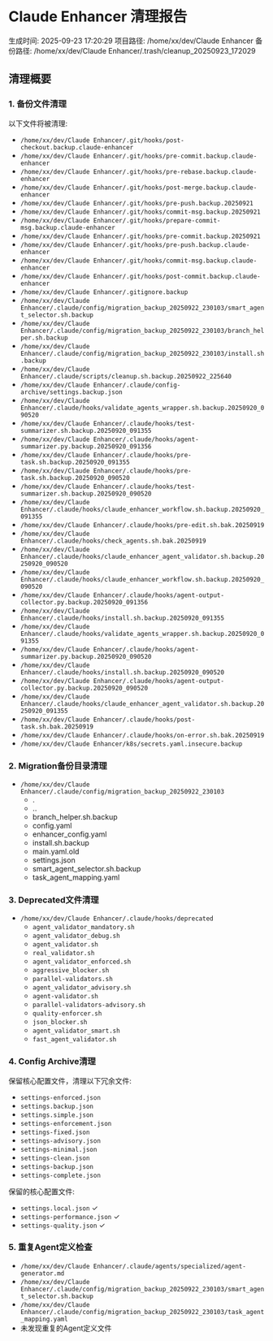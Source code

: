 # Claude Enhancer 清理报告
生成时间: 2025-09-23 17:20:29
项目路径: /home/xx/dev/Claude Enhancer
备份路径: /home/xx/dev/Claude Enhancer/.trash/cleanup_20250923_172029

## 清理概要

### 1. 备份文件清理

以下文件将被清理:
- `/home/xx/dev/Claude Enhancer/.git/hooks/post-checkout.backup.claude-enhancer`
- `/home/xx/dev/Claude Enhancer/.git/hooks/pre-commit.backup.claude-enhancer`
- `/home/xx/dev/Claude Enhancer/.git/hooks/pre-rebase.backup.claude-enhancer`
- `/home/xx/dev/Claude Enhancer/.git/hooks/post-merge.backup.claude-enhancer`
- `/home/xx/dev/Claude Enhancer/.git/hooks/pre-push.backup.20250921`
- `/home/xx/dev/Claude Enhancer/.git/hooks/commit-msg.backup.20250921`
- `/home/xx/dev/Claude Enhancer/.git/hooks/prepare-commit-msg.backup.claude-enhancer`
- `/home/xx/dev/Claude Enhancer/.git/hooks/pre-commit.backup.20250921`
- `/home/xx/dev/Claude Enhancer/.git/hooks/pre-push.backup.claude-enhancer`
- `/home/xx/dev/Claude Enhancer/.git/hooks/commit-msg.backup.claude-enhancer`
- `/home/xx/dev/Claude Enhancer/.git/hooks/post-commit.backup.claude-enhancer`
- `/home/xx/dev/Claude Enhancer/.gitignore.backup`
- `/home/xx/dev/Claude Enhancer/.claude/config/migration_backup_20250922_230103/smart_agent_selector.sh.backup`
- `/home/xx/dev/Claude Enhancer/.claude/config/migration_backup_20250922_230103/branch_helper.sh.backup`
- `/home/xx/dev/Claude Enhancer/.claude/config/migration_backup_20250922_230103/install.sh.backup`
- `/home/xx/dev/Claude Enhancer/.claude/scripts/cleanup.sh.backup.20250922_225640`
- `/home/xx/dev/Claude Enhancer/.claude/config-archive/settings.backup.json`
- `/home/xx/dev/Claude Enhancer/.claude/hooks/validate_agents_wrapper.sh.backup.20250920_090520`
- `/home/xx/dev/Claude Enhancer/.claude/hooks/test-summarizer.sh.backup.20250920_091355`
- `/home/xx/dev/Claude Enhancer/.claude/hooks/agent-summarizer.py.backup.20250920_091356`
- `/home/xx/dev/Claude Enhancer/.claude/hooks/pre-task.sh.backup.20250920_091355`
- `/home/xx/dev/Claude Enhancer/.claude/hooks/pre-task.sh.backup.20250920_090520`
- `/home/xx/dev/Claude Enhancer/.claude/hooks/test-summarizer.sh.backup.20250920_090520`
- `/home/xx/dev/Claude Enhancer/.claude/hooks/claude_enhancer_workflow.sh.backup.20250920_091355`
- `/home/xx/dev/Claude Enhancer/.claude/hooks/pre-edit.sh.bak.20250919`
- `/home/xx/dev/Claude Enhancer/.claude/hooks/check_agents.sh.bak.20250919`
- `/home/xx/dev/Claude Enhancer/.claude/hooks/claude_enhancer_agent_validator.sh.backup.20250920_090520`
- `/home/xx/dev/Claude Enhancer/.claude/hooks/claude_enhancer_workflow.sh.backup.20250920_090520`
- `/home/xx/dev/Claude Enhancer/.claude/hooks/agent-output-collector.py.backup.20250920_091356`
- `/home/xx/dev/Claude Enhancer/.claude/hooks/install.sh.backup.20250920_091355`
- `/home/xx/dev/Claude Enhancer/.claude/hooks/validate_agents_wrapper.sh.backup.20250920_091355`
- `/home/xx/dev/Claude Enhancer/.claude/hooks/agent-summarizer.py.backup.20250920_090520`
- `/home/xx/dev/Claude Enhancer/.claude/hooks/install.sh.backup.20250920_090520`
- `/home/xx/dev/Claude Enhancer/.claude/hooks/agent-output-collector.py.backup.20250920_090520`
- `/home/xx/dev/Claude Enhancer/.claude/hooks/claude_enhancer_agent_validator.sh.backup.20250920_091355`
- `/home/xx/dev/Claude Enhancer/.claude/hooks/post-task.sh.bak.20250919`
- `/home/xx/dev/Claude Enhancer/.claude/hooks/on-error.sh.bak.20250919`
- `/home/xx/dev/Claude Enhancer/k8s/secrets.yaml.insecure.backup`

### 2. Migration备份目录清理

- `/home/xx/dev/Claude Enhancer/.claude/config/migration_backup_20250922_230103`
  - .
  - ..
  - branch_helper.sh.backup
  - config.yaml
  - enhancer_config.yaml
  - install.sh.backup
  - main.yaml.old
  - settings.json
  - smart_agent_selector.sh.backup
  - task_agent_mapping.yaml

### 3. Deprecated文件清理

- `/home/xx/dev/Claude Enhancer/.claude/hooks/deprecated`
  - `agent_validator_mandatory.sh`
  - `agent_validator_debug.sh`
  - `agent_validator.sh`
  - `real_validator.sh`
  - `agent_validator_enforced.sh`
  - `aggressive_blocker.sh`
  - `parallel-validators.sh`
  - `agent_validator_advisory.sh`
  - `agent-validator.sh`
  - `parallel-validators-advisory.sh`
  - `quality-enforcer.sh`
  - `json_blocker.sh`
  - `agent_validator_smart.sh`
  - `fast_agent_validator.sh`

### 4. Config Archive清理

保留核心配置文件，清理以下冗余文件:
- `settings-enforced.json`
- `settings.backup.json`
- `settings.simple.json`
- `settings-enforcement.json`
- `settings-fixed.json`
- `settings-advisory.json`
- `settings-minimal.json`
- `settings-clean.json`
- `settings-backup.json`
- `settings-complete.json`

保留的核心配置文件:
- `settings.local.json` ✓
- `settings-performance.json` ✓
- `settings-quality.json` ✓

### 5. 重复Agent定义检查

- `/home/xx/dev/Claude Enhancer/.claude/agents/specialized/agent-generator.md`
- `/home/xx/dev/Claude Enhancer/.claude/config/migration_backup_20250922_230103/smart_agent_selector.sh.backup`
- `/home/xx/dev/Claude Enhancer/.claude/config/migration_backup_20250922_230103/task_agent_mapping.yaml`
- 未发现重复的Agent定义文件
